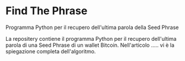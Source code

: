 # Find The Phrase
Programma Python per il recupero dell'ultima parola della Seed Phrase

La repositery contiene il programma Python per il recupero dell'ultima parola di una Seed Phrase di un wallet Bitcoin.
Nell'articolo ..... vi è la spiegazione completa dell'algoritmo.

